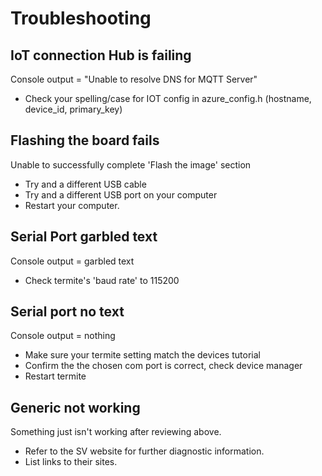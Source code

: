 # Troubleshooting

## IoT connection Hub is failing
Console output = "Unable to resolve DNS for MQTT Server"

* Check your spelling/case for IOT config in azure_config.h (hostname, device_id, primary_key)

## Flashing the board fails
Unable to successfully complete 'Flash the image' section

* Try and a different USB cable
* Try and a different USB port on your computer
* Restart your computer.

## Serial Port garbled text
Console output = garbled text

* Check termite's 'baud rate' to 115200

## Serial port no text
Console output = nothing

* Make sure your termite setting match the devices tutorial
* Confirm the the chosen com port is correct, check device manager
* Restart termite

## Generic not working
Something just isn't working after reviewing above.

* Refer to the SV website for further diagnostic information.
* List links to their sites.
